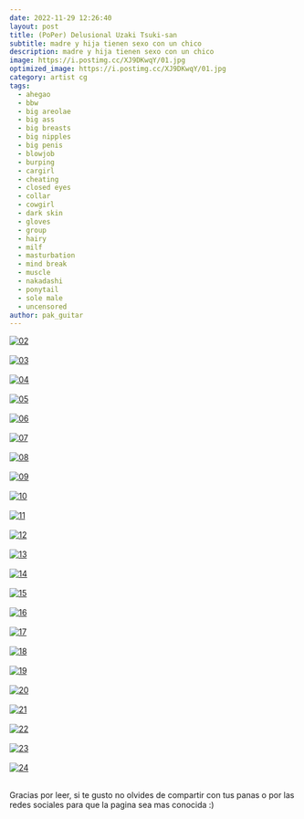 ```yaml
---
date: 2022-11-29 12:26:40
layout: post
title: (PoPer) Delusional Uzaki Tsuki-san
subtitle: madre y hija tienen sexo con un chico
description: madre y hija tienen sexo con un chico
image: https://i.postimg.cc/XJ9DKwqY/01.jpg
optimized_image: https://i.postimg.cc/XJ9DKwqY/01.jpg
category: artist cg
tags:
  - ahegao
  - bbw
  - big areolae
  - big ass
  - big breasts
  - big nipples
  - big penis
  - blowjob
  - burping
  - cargirl
  - cheating
  - closed eyes
  - collar
  - cowgirl
  - dark skin
  - gloves
  - group
  - hairy
  - milf
  - masturbation
  - mind break
  - muscle
  - nakadashi
  - ponytail
  - sole male
  - uncensored
author: pak_guitar
---
```


<a href="https://postimg.cc/bs2Ryh2w" target="_blank"><img src="https://i.postimg.cc/Kv0p5cGB/02.jpg" alt="02"/></a><br/><br/>
<a href="https://postimg.cc/Sn679fd0" target="_blank"><img src="https://i.postimg.cc/zGMd9dRf/03.jpg" alt="03"/></a><br/><br/>
<a href="https://postimg.cc/LhWTFX5W" target="_blank"><img src="https://i.postimg.cc/CLh6Dngw/04.jpg" alt="04"/></a><br/><br/>
<a href="https://postimg.cc/CRTsdQjH" target="_blank"><img src="https://i.postimg.cc/L8hCQd57/05.jpg" alt="05"/></a><br/><br/>
<a href="https://postimg.cc/RJWLnrsG" target="_blank"><img src="https://i.postimg.cc/vTzqkbWR/06.jpg" alt="06"/></a><br/><br/>
<a href="https://postimg.cc/Cd5N2DhD" target="_blank"><img src="https://i.postimg.cc/9Xtnrtsx/07.jpg" alt="07"/></a><br/><br/>
<a href="https://postimg.cc/7GsN6PVf" target="_blank"><img src="https://i.postimg.cc/br8VmsSH/08.jpg" alt="08"/></a><br/><br/>
<a href="https://postimg.cc/Z9JPxvsW" target="_blank"><img src="https://i.postimg.cc/9f7xVGGY/09.jpg" alt="09"/></a><br/><br/>
<a href="https://postimg.cc/Nyb6JGZp" target="_blank"><img src="https://i.postimg.cc/xCV6dc5D/10.jpg" alt="10"/></a><br/><br/>
<a href="https://postimg.cc/fkVcCNCf" target="_blank"><img src="https://i.postimg.cc/3rBtKrDV/11.jpg" alt="11"/></a><br/><br/>
<a href="https://postimg.cc/jLNzV4GW" target="_blank"><img src="https://i.postimg.cc/hPZMdCs0/12.jpg" alt="12"/></a><br/><br/>
<a href="https://postimg.cc/ftrxs2zd" target="_blank"><img src="https://i.postimg.cc/XqVxwmts/13.jpg" alt="13"/></a><br/><br/>
<a href="https://postimg.cc/cgHQVySZ" target="_blank"><img src="https://i.postimg.cc/rmGQRMZd/14.jpg" alt="14"/></a><br/><br/>
<a href="https://postimg.cc/T55n3V14" target="_blank"><img src="https://i.postimg.cc/T1C0QQ6f/15.jpg" alt="15"/></a><br/><br/>
<a href="https://postimg.cc/23g4XKXR" target="_blank"><img src="https://i.postimg.cc/8Pzts8R5/16.jpg" alt="16"/></a><br/><br/>
<a href="https://postimg.cc/9DhycqhL" target="_blank"><img src="https://i.postimg.cc/htJsb93R/17.jpg" alt="17"/></a><br/><br/>
<a href="https://postimg.cc/87mMcPkN" target="_blank"><img src="https://i.postimg.cc/8zqHyjqJ/18.jpg" alt="18"/></a><br/><br/>
<a href="https://postimg.cc/94XT75zT" target="_blank"><img src="https://i.postimg.cc/yNcT27Hf/19.jpg" alt="19"/></a><br/><br/>
<a href="https://postimg.cc/1gWF0CNd" target="_blank"><img src="https://i.postimg.cc/0QvCsh59/20.jpg" alt="20"/></a><br/><br/>
<a href="https://postimg.cc/vgcV0rrZ" target="_blank"><img src="https://i.postimg.cc/PxMQrKNY/21.jpg" alt="21"/></a><br/><br/>
<a href="https://postimg.cc/R6ynyWdQ" target="_blank"><img src="https://i.postimg.cc/fyTj3X0F/22.jpg" alt="22"/></a><br/><br/>
<a href="https://postimg.cc/wRNsp9bK" target="_blank"><img src="https://i.postimg.cc/prGQKTfd/23.jpg" alt="23"/></a><br/><br/>
<a href="https://postimg.cc/0rKSmC5t" target="_blank"><img src="https://i.postimg.cc/xjt3wswS/24.jpg" alt="24"/></a><br/><br/>


Gracias por leer, si te gusto no olvides de compartir
con tus panas o por las redes sociales para que la
pagina sea mas conocida :)
















